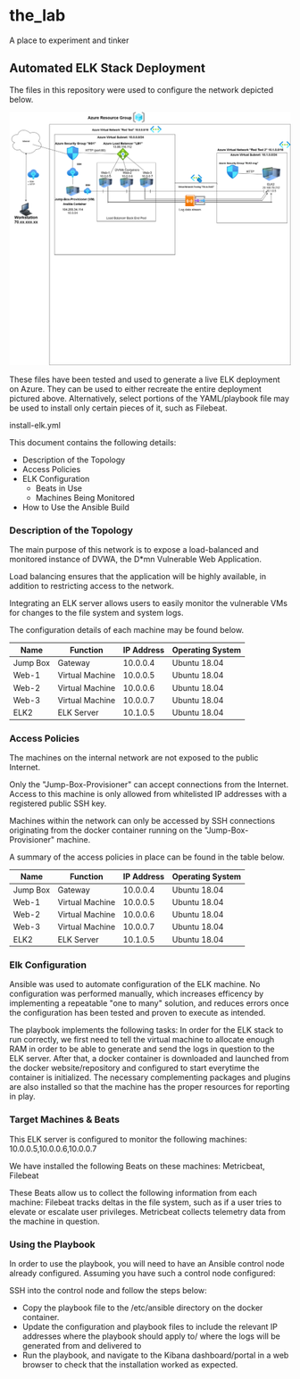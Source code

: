 # the_lab
A place to experiment and tinker
## Automated ELK Stack Deployment

The files in this repository were used to configure the network depicted below.

![alt text](https://github.com/iand-51/the_lab/blob/52275bf45c6b0b0943c95468d51040087aef984d/Diagrams/Azure%20diagram%201.drawio.png?raw=true)

These files have been tested and used to generate a live ELK deployment on Azure. They can be used to either recreate the entire deployment pictured above. Alternatively, select portions of the YAML/playbook file may be used to install only certain pieces of it, such as Filebeat.

install-elk.yml

This document contains the following details:
- Description of the Topology
- Access Policies
- ELK Configuration
  - Beats in Use
  - Machines Being Monitored
- How to Use the Ansible Build


### Description of the Topology

The main purpose of this network is to expose a load-balanced and monitored instance of DVWA, the D*mn Vulnerable Web Application.

Load balancing ensures that the application will be highly available, in addition to restricting access to the network.

Integrating an ELK server allows users to easily monitor the vulnerable VMs for changes to the file system and system logs.

The configuration details of each machine may be found below.

| Name     | Function        | IP Address | Operating System |
|----------|-----------------|------------|------------------|
| Jump Box | Gateway         | 10.0.0.4   | Ubuntu 18.04     |
| Web-1    | Virtual Machine | 10.0.0.5   | Ubuntu 18.04     |
| Web-2    | Virtual Machine | 10.0.0.6   | Ubuntu 18.04     |
| Web-3    | Virtual Machine | 10.0.0.7   | Ubuntu 18.04     |
| ELK2     | ELK Server      | 10.1.0.5   | Ubuntu 18.04     |

### Access Policies

The machines on the internal network are not exposed to the public Internet. 

Only the "Jump-Box-Provisioner" can accept connections from the Internet. Access to this machine is only allowed from whitelisted IP addresses with a registered public SSH key. 


Machines within the network can only be accessed by SSH connections originating from the docker container running on the "Jump-Box-Provisioner" machine. 

A summary of the access policies in place can be found in the table below.

| Name     | Function        | IP Address | Operating System |
|----------|-----------------|------------|------------------|
| Jump Box | Gateway         | 10.0.0.4   | Ubuntu 18.04     |
| Web-1    | Virtual Machine | 10.0.0.5   | Ubuntu 18.04     |
| Web-2    | Virtual Machine | 10.0.0.6   | Ubuntu 18.04     |
| Web-3    | Virtual Machine | 10.0.0.7   | Ubuntu 18.04     |
| ELK2     | ELK Server      | 10.1.0.5   | Ubuntu 18.04     |

### Elk Configuration

Ansible was used to automate configuration of the ELK machine. No configuration was performed manually, which increases efficency by implementing a repeatable "one to many" solution, and reduces errors once the configuration has been tested and proven to execute as intended.  

The playbook implements the following tasks:
In order for the ELK stack to run correctly, we first need to tell the virtual machine to allocate enough RAM in order to be able to generate and send the logs in question to the ELK server. After that, a docker container is downloaded and launched from the docker website/repository 
and configured to start everytime the container is initialized. The necessary complementing packages and plugins are also installed so that the machine has the proper resources for reporting in play. 

### Target Machines & Beats
This ELK server is configured to monitor the following machines:
10.0.0.5,10.0.0.6,10.0.0.7

We have installed the following Beats on these machines:
Metricbeat, Filebeat

These Beats allow us to collect the following information from each machine:
Filebeat tracks deltas in the file system, such as if a user tries to elevate or escalate user privileges. Metricbeat collects telemetry data from the machine in question.

### Using the Playbook
In order to use the playbook, you will need to have an Ansible control node already configured. Assuming you have such a control node configured: 

SSH into the control node and follow the steps below:
- Copy the playbook file to the /etc/ansible directory on the docker container.
- Update the configuration and playbook files to include the relevant IP addresses where the playbook should apply to/ where the logs will be generated from and delivered to 
- Run the playbook, and navigate to the Kibana dashboard/portal in a web browser to check that the installation worked as expected.

